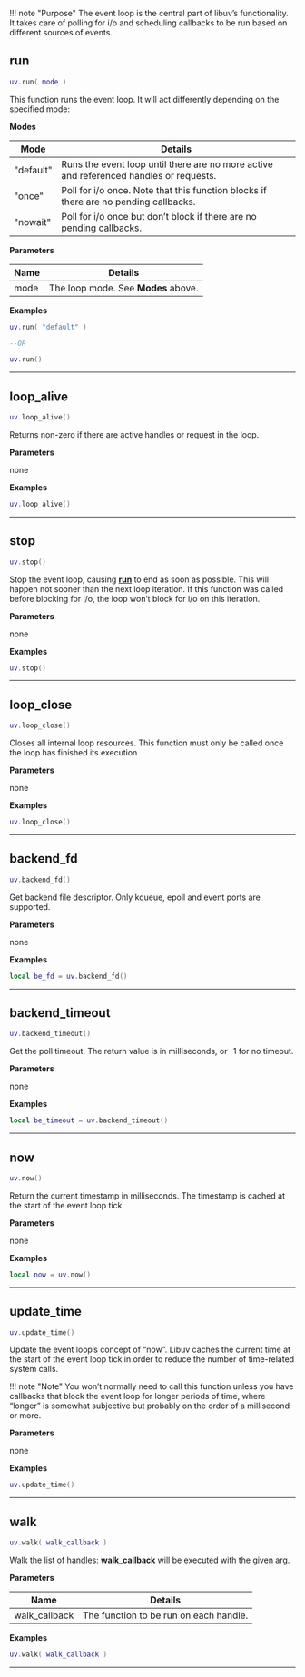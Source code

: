 !!! note "Purpose"
    The event loop is the central part of libuv’s functionality. It takes care of polling for i/o and scheduling callbacks to be run based on different sources of events.

## run

```lua
uv.run( mode )
```

This function runs the event loop. It will act differently depending on the specified mode:

__Modes__

Mode|Details
----|------
"default"|Runs the event loop until there are no more active and referenced handles or requests.
"once"|Poll for i/o once. Note that this function blocks if there are no pending callbacks.
"nowait"|Poll for i/o once but don’t block if there are no pending callbacks.


__Parameters__

Name|Details
----|-------
mode|The loop mode. See __Modes__ above.

__Examples__

```lua
uv.run( "default" )

--OR

uv.run()
```

---

## loop_alive

```lua
uv.loop_alive()
```

Returns non-zero if there are active handles or request in the loop.

__Parameters__

none

__Examples__

```lua
uv.loop_alive()
```

---

## stop

```lua
uv.stop()
```

Stop the event loop, causing __[run](#run)__ to end as soon as possible. This will happen not sooner than the next loop iteration. If this function was called before blocking for i/o, the loop won’t block for i/o on this iteration.

__Parameters__

none

__Examples__

```lua
uv.stop()
```

---


## loop_close

```lua
uv.loop_close()
```

Closes all internal loop resources. This function must only be called once the loop has finished its execution

__Parameters__

none

__Examples__

```lua
uv.loop_close()
```

---

## backend_fd

```lua
uv.backend_fd()
```

Get backend file descriptor. Only kqueue, epoll and event ports are supported.

__Parameters__

none

__Examples__

```lua
local be_fd = uv.backend_fd()
```

---

## backend_timeout

```lua
uv.backend_timeout()
```

Get the poll timeout. The return value is in milliseconds, or -1 for no timeout.

__Parameters__

none

__Examples__

```lua
local be_timeout = uv.backend_timeout()
```

---

## now

```lua
uv.now()
```

Return the current timestamp in milliseconds. The timestamp is cached at the start of the event loop tick.

__Parameters__

none

__Examples__

```lua
local now = uv.now()
```

---

## update_time

```lua
uv.update_time()
```

Update the event loop’s concept of “now”. Libuv caches the current time at the start of the event loop tick in order to reduce the number of time-related system calls.

!!! note "Note"
    You won’t normally need to call this function unless you have callbacks that block the event loop for longer periods of time, where “longer” is somewhat subjective but probably on the order of a millisecond or more.

__Parameters__

none

__Examples__

```lua
uv.update_time()
```

---

## walk

```lua
uv.walk( walk_callback )
```

Walk the list of handles: __walk_callback__ will be executed with the given arg.

__Parameters__

Name|Details
----|-------
walk_callback|The function to be run on each handle.

__Examples__

```lua
uv.walk( walk_callback )
```

---
